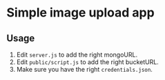 # Simple image upload app

## Usage

1. Edit `server.js` to add the right mongoURL.
2. Edit `public/script.js` to add the right bucketURL.
3. Make sure you have the right `credentials.json`.
